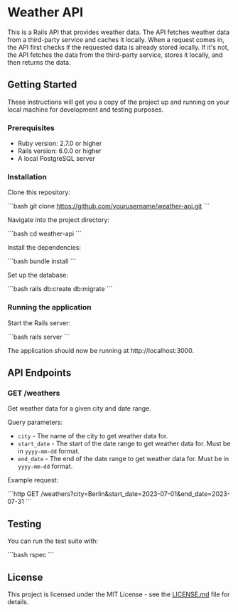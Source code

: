 # Weather API

This is a Rails API that provides weather data. The API fetches weather data from a third-party service and caches it locally. When a request comes in, the API first checks if the requested data is already stored locally. If it's not, the API fetches the data from the third-party service, stores it locally, and then returns the data.

## Getting Started

These instructions will get you a copy of the project up and running on your local machine for development and testing purposes.

### Prerequisites

- Ruby version: 2.7.0 or higher
- Rails version: 6.0.0 or higher
- A local PostgreSQL server

### Installation

Clone this repository:

\`\`\`bash
git clone https://github.com/yourusername/weather-api.git
\`\`\`

Navigate into the project directory:

\`\`\`bash
cd weather-api
\`\`\`

Install the dependencies:

\`\`\`bash
bundle install
\`\`\`

Set up the database:

\`\`\`bash
rails db:create db:migrate
\`\`\`

### Running the application

Start the Rails server:

\`\`\`bash
rails server
\`\`\`

The application should now be running at http://localhost:3000.

## API Endpoints

### GET /weathers

Get weather data for a given city and date range.

Query parameters:

- `city` - The name of the city to get weather data for.
- `start_date` - The start of the date range to get weather data for. Must be in `yyyy-mm-dd` format.
- `end_date` - The end of the date range to get weather data for. Must be in `yyyy-mm-dd` format.

Example request:

\`\`\`http
GET /weathers?city=Berlin&start_date=2023-07-01&end_date=2023-07-31
\`\`\`

## Testing

You can run the test suite with:

\`\`\`bash
rspec
\`\`\`

## License

This project is licensed under the MIT License - see the [LICENSE.md](LICENSE.md) file for details.
